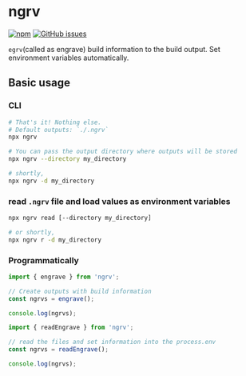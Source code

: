# ngrv

[![npm](https://img.shields.io/badge/npm-ngrv-green)](https://www.npmjs.com/package/ngrv)
[![GitHub issues](https://img.shields.io/github/issues/thilllon/ngrv)](https://github.com/thilllon/ngrv/issues)

`egrv`(called as engrave) build information to the build output. Set environment variables automatically.

<!-- stop running the shell script to save build information. this pakcage create files that includes build information and read it and set those values into process.env, by CLI and programmatically  -->

## Basic usage

### CLI

```sh
# That's it! Nothing else.
# Default outputs: `./.ngrv`
npx ngrv

# You can pass the output directory where outputs will be stored
npx ngrv --directory my_directory

# shortly,
npx ngrv -d my_directory
```

### read `.ngrv` file and load values as environment variables

```sh
npx ngrv read [--directory my_directory]

# or shortly,
npx ngrv r -d my_directory
```

### Programmatically

```ts
import { engrave } from 'ngrv';

// Create outputs with build information
const ngrvs = engrave();

console.log(ngrvs);
```

```ts
import { readEngrave } from 'ngrv';

// read the files and set information into the process.env
const ngrvs = readEngrave();

console.log(ngrvs);
```
